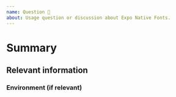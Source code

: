 ```yaml
---
name: Question 🤔
about: Usage question or discussion about Expo Native Fonts.
---
```


# Summary

## Relevant information

<!-- Provide as much useful information as you can -->

### Environment (if relevant)
